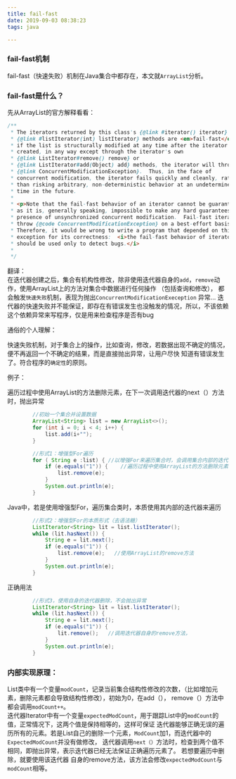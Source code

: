 ```yaml
---
title: fail-fast
date: 2019-09-03 08:38:23
tags: java

---
```


### fail-fast机制

fail-fast（快速失败）机制在Java集合中都存在，本文就`ArrayList`分析。 

### fail-fast是什么？

先从ArrayList的官方解释看看：

```java
/**
 * The iterators returned by this class's {@link #iterator() iterator} and
 * {@link #listIterator(int) listIterator} methods are <em>fail-fast</em>:</a>
 * if the list is structurally modified at any time after the iterator is
 * created, in any way except through the iterator's own
 * {@link ListIterator#remove() remove} or
 * {@link ListIterator#add(Object) add} methods, the iterator will throw a
 * {@link ConcurrentModificationException}.  Thus, in the face of
 * concurrent modification, the iterator fails quickly and cleanly, rather
 * than risking arbitrary, non-deterministic behavior at an undetermined
 * time in the future.
 *
 * <p>Note that the fail-fast behavior of an iterator cannot be guaranteed
 * as it is, generally speaking, impossible to make any hard guarantees in the
 * presence of unsynchronized concurrent modification.  Fail-fast iterators
 * throw {@code ConcurrentModificationException} on a best-effort basis.
 * Therefore, it would be wrong to write a program that depended on this
 * exception for its correctness:  <i>the fail-fast behavior of iterators
 * should be used only to detect bugs.</i>
 *
 */
```
翻译：  
在迭代器创建之后，集合有机构性修改，除非使用迭代器自身的`add`，`remove`动作，使用ArrayList上的方法对集合中数据进行任何操作
（包括查询和修改），
都会触发`快速失败`机制，表现为抛出`ConcurrentModificationExeception` 异常...
迭代器的快速失败并不能保证，即存在有错误发生也没触发的情况，所以，不该依赖这个依赖异常来写程序，仅是用来检查程序是否有bug


通俗的个人理解：

快速失败机制，对于集合上的操作，比如查询，修改，若数据出现不确定的情况，便不再返回一个不确定的结果，而是直接抛出异常，让用户尽快
知道有错误发生了。符合程序的`确定性`的原则。  

例子：

遍历过程中使用ArrayList的方法删除元素，在下一次调用迭代器的next（）方法时，抛出异常
```java               
        //初始一个集合并设置数据
        ArrayList<String> list = new ArrayList<>();
        for (int i = 0; i < 4; i++) {
            list.add(i+"");
        }

        //形式1：增强型For遍历
        for ( String e :list) { //以增强For来遍历集合时，会调用集合内部的迭代器
            if (e.equals("1")) {    //遍历过程中使用ArrayList的方法删除元素，在下一次调用迭代器的next（）方法时，抛出异常
                list.remove(e);
            }
            System.out.println(e);
        }

```
Java中，若是使用增强型For，遍历集合类时，本质使用其内部的迭代器来遍历

```java
        //形式2：增强型For的本质形式（去语法糖）
        ListIterator<String> lit = list.listIterator();
        while (lit.hasNext()) {
            String e = lit.next();
            if (e.equals("1")) {
                list.remove(e);   //使用ArrayList的remove方法
            }
            System.out.println(e);
        }

```

正确用法
```java
        //形式3，使用自身的迭代器删除，不会抛出异常
        ListIterator<String> lit = list.listIterator();
        while (lit.hasNext()) {
            String e = lit.next();
            if (e.equals("1")) {
                lit.remove();   //调用迭代器自身的remove方法，
            }
            System.out.println(e);
        }

```

### 内部实现原理：

List类中有一个变量`modCount`，记录当前集合结构性修改的次数，（比如增加元素，删除元素都会导致结构性修改），初始为0，在add（），
remove（）方法中都会调用`modCount++`。  
迭代器Iterator中有一个变量`expectedModCount`，用于跟踪List中的`modCount`的值，正常情况下，这两个值是保持相等的，这样可保证
迭代器能够正确无误的遍历所有的元素。若是List自己的删除一个元素，`ModCount`加1，而迭代器中的`ExpectedModCount`并没有做修改，
迭代器调用`next（）`方法时，检查到两个值不相同，即抛出异常，表示迭代器已经无法保证正确遍历元素了。
若想要遍历中删除，就要使用该迭代器
自身的remove方法，该方法会修改`expectedModCount`与`modCount`相等。



